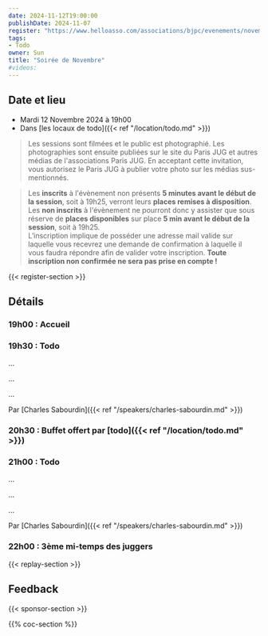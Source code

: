 ```yaml
---
date: 2024-11-12T19:00:00
publishDate: 2024-11-07
register: "https://www.helloasso.com/associations/bjpc/evenements/novembre-2024"
tags:
- Todo
owner: Sun
title: "Soirée de Novembre"
#videos:
---
```


## Date et lieu

* Mardi 12 Novembre 2024 à 19h00
* Dans [les locaux de todo]({{< ref "/location/todo.md" >}})

> Les sessions sont filmées et le public est photographié. Les photographies sont ensuite publiées sur le site du Paris JUG et autres médias de l'associations Paris JUG. En acceptant cette invitation, vous autorisez le Paris JUG à publier votre photo sur les médias sus-mentionnés.

> Les **inscrits** à l'évènement non présents **5 minutes avant le début de la session**, soit à 19h25, verront leurs **places remises à disposition**.  
Les **non inscrits** à l'évènement ne pourront donc y assister que sous réserve de **places disponibles** sur place **5 min avant le début de la session**, soit à 19h25.  
L’inscription implique de posséder une adresse mail valide sur laquelle vous recevrez une demande de confirmation à laquelle il vous faudra répondre afin de valider votre inscription.
**Toute inscription non confirmée ne sera pas prise en compte !**

{{< register-section >}}

## Détails

### 19h00 : Accueil

### 19h30 : Todo

...

...

...

Par [Charles Sabourdin]({{< ref "/speakers/charles-sabourdin.md" >}})

### 20h30 : Buffet offert par [todo]({{< ref "/location/todo.md" >}})

<!--
[{{< figure src="/img/sponsors/2024/octo.svg" alt="octo" class="sponsor-svg-logo" width="250" >}}]({{< ref "/location/octo.md" >}}) 
-->

### 21h00 : Todo

...

...

...

Par [Charles Sabourdin]({{< ref "/speakers/charles-sabourdin.md" >}})

### 22h00 : 3ème mi-temps des juggers

{{< replay-section >}}

## Feedback

{{< sponsor-section >}}

{{% coc-section %}}
